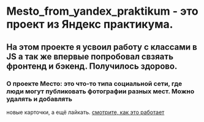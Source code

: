 # Mesto_from_yandex_praktikum - это проект из Яндекс практикума. 
## На этом проекте я усвоил работу с классами в JS а так же впервые попробовал свзяать фронтенд и бэкенд. Получилось здорово.
### О проекте Место: это что-то типа социальной сети, где люди могут публиковать фотографии разных мест. Можно удалять и добавлять 
новые карточки, а ещё лайкать.
[смотрите, как это работает](https://muratbyazrov.github.io/Mesto_from_yandex_praktikum/)

